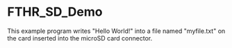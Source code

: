 # FTHR_SD_Demo
This example program writes "Hello World!" into a file named "myfile.txt" on the card inserted into the microSD card connector.
